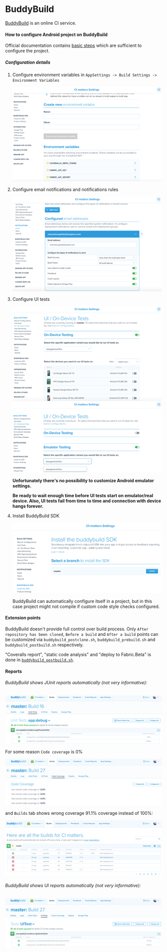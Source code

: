# BuddyBuild

[BuddyBuild](https://www.buddybuild.com) is an online CI service.

#### How to configure Android project on BuddyBuild

Official documentation contains [basic steps](http://docs.buddybuild.com/docs/selecting-an-app) 
which are sufficient to configure the project.
  
##### Configuration details

1. Configure environment variables in `AppSettings -> Build Settings -> Environment Variables` 

    <img src="/screenshots/buddy_build_env_variables.png">

2. Configure email notifications and notifications rules
 
    <img src="/screenshots/buddy_build_email_notifications.png">
    
3. Configure UI tests

    <img src="/screenshots/buddy_build_ui_tests_real_devices.png">

    <img src="/screenshots/buddy_build_ui_tests_emulator.png">
    
    **Unfortunately there's no possibility to customize Android emulator settings.**
    
    **Be ready to wait enough time before UI tests start on emulator/real device.
    Also, UI tests fail from time to time and connection with device hangs forever.**

4. Install BuddyBuild SDK
 
    <img src="/screenshots/buddy_build_install_sdk.png">

    BuddyBuild can automatically configure itself in a project, 
    but in this case project might not compile if custom code style checks configured. 

#### Extension points

BuddyBuild doesn't provide full control over build process. 
Only `After repository has been cloned`, `Before a build` and `After a build` points can be customized 
via `buddybuild_postclone.sh`, `buddybuild_prebuild.sh` and `buddybuild_postbuild.sh` respectively. 

"Coveralls report", "static code analysis" and "deploy to Fabric.Beta" is done in 
[`buddybuild_postbuild.sh`](https://github.com/vgaidarji/ci-matters/tree/master/app/buddybuild_postbuild.sh).  

#### Reports

###### BuddyBuild shows JUnit reports automatically (not very informative):

<img src="/screenshots/buddy_build_junit_tests.png">

For some reason `Code coverage` is 0%

<img src="/screenshots/buddy_build_junit_tests_coverage.png">

and `Builds` tab shows wrong coverage 91.1% coverage instead of 100%:

<img src="/screenshots/buddy_build_builds_view.png">

###### BuddyBuild shows UI reports automatically (not very informative):

<img src="/screenshots/buddy_build_ui_tests.png">

